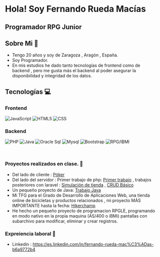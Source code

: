 <h1>Hola! Soy Fernando Rueda Macías</h1>
<h2>Programador RPG Junior</h2>

## Sobre Mi :raising_hand:
- Tengo 20 años y soy de Zaragoza , Aragón , España.
- Soy Programador.
- En mis estudios he dado tanto tecnologías de frontend como de backend , pero me gusta más el backend al poder asegurar la disponibilidad y integridad de los datos.

## Tecnologías :computer: 
  ### Frontend
  ![JavaScript](https://img.shields.io/badge/JavaScript-yellow?style=for-the-badge)
  ![HTML5](https://img.shields.io/badge/HTML-orange?style=for-the-badge)
  ![CSS](https://img.shields.io/badge/CSS-blue?style=for-the-badge)
  
  ### Backend
  ![PHP](https://img.shields.io/badge/PHP-blue?style=for-the-badge)
  ![Java](https://img.shields.io/badge/Java-orange?style=for-the-badge)
  ![Oracle Sql](https://img.shields.io/badge/Oracle-F80000?style=for-the-badge)
  ![Mysql](https://img.shields.io/badge/MySQL-4479A1?style=for-the-badge)
  ![Bootstrap](https://img.shields.io/badge/Bootstrap-563D7C?style=for-the-badge)
  ![RPG/IBMI](https://img.shields.io/badge/IBMI-darkblue?style=for-the-badge)

   <br>

### Proyectos realizados en clase. :floppy_disk:
 - Del lado de cliente : [Póker](https://github.com/FernandoRuedaMacias/Pokerjs)
 - Del lado del servidor : Primer trabajo de php:  [Primer trabajo](https://github.com/FernandoRuedaMacias/PrimerTrabajophp) , trabajos posteriores con laravel : [Simulación de tienda](https://github.com/FernandoRuedaMacias/TrabajoDWS) , [CRUD Básico](https://github.com/FernandoRuedaMacias/CRUD-Basico-Laravel)
 - Un pequeño proyecto de Java:   [Trabajo Java](https://github.com/FernandoRuedaMacias/TrabajoFicherosJava)
 - Mi TFG para el Grado de Desarrollo de Aplicaciones Web, una tienda online de bicicletas y productos relacionados ,  mi proyecto MÁS IMPORTANTE hasta la fecha:   [Hikerchamp](https://github.com/FernandoRuedaMacias/TFG_DAW_Fernando)
 - He hecho un pequeño proyecto de programacion RPGLE, programando en modo nativo en la propia maquina (AS/400 o iBMi) pantallas con subarchivo para modificar, eliminar y crear registros.

### Expreiencia laboral :blue_book:
 -  Linkedin : https://es.linkedin.com/in/fernando-rueda-mac%C3%ADas-b6a9772b4


